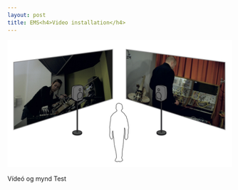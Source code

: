 ```yaml
---
layout: post
title: EMS<h4>Video installation</h4>
---
```

![installation view](/public/img/ems.jpeg)


Vídeó og mynd
Test

